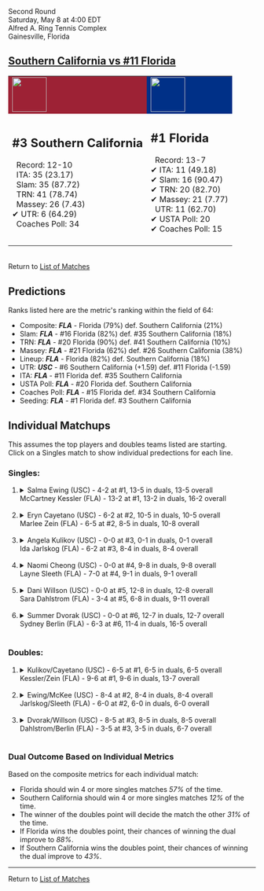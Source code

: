Second Round  
Saturday, May 8 at 4:00 EDT  
Alfred A. Ring Tennis Complex  
Gainesville, Florida  
## [Southern California vs #11 Florida](https://www.ncaa.com/game/5833689)  

<table><tr style="background-color: #d9d9d9 !important"><td style="background-color: #9D2235 !important"><img src="https://www.ncaa.com/sites/default/files/images/logos/schools/s/southern-california.70.png" width="70" height="70" /></td><td style="background-color: #003087 !important"><img src="https://www.ncaa.com/sites/default/files/images/logos/schools/f/florida.70.png" width="70" height="70" /></td></tr><tr>
<td>  

<h2>#3 Southern California</h2>  
&nbsp; Record: 12-10<br>  
&nbsp; ITA: 35 (23.17)<br>  
&nbsp; Slam: 35 (87.72)<br>  
&nbsp; TRN: 41 (78.74)<br>  
&nbsp; Massey: 26 (7.43)<br>  
&#10004; UTR: 6 (64.29)<br>  
&nbsp; Coaches Poll: 34<br>  
<br>  

</td>
<td>  

<h2>#1 Florida</h2>  
&nbsp; Record: 13-7<br>  
&#10004; ITA: 11 (49.18)<br>  
&#10004; Slam: 16 (90.47)<br>  
&#10004; TRN: 20 (82.70)<br>  
&#10004; Massey: 21 (7.77)<br>  
&nbsp; UTR: 11 (62.70)<br>  
&#10004; USTA Poll: 20<br>  
&#10004; Coaches Poll: 15<br>  
<br>  

</td>
</tr></table>  


<br>Return to [List of Matches](../index.md)  

## Predictions  

Ranks listed here are the metric's ranking within the field of 64:  
- Composite: ***FLA*** - Florida (79%) def. Southern California (21%)  
- Slam: ***FLA*** - #16 Florida (82%) def. #35 Southern California (18%)  
- TRN: ***FLA*** - #20 Florida (90%) def. #41 Southern California (10%)  
- Massey: ***FLA*** - #21 Florida (62%) def. #26 Southern California (38%)  
- Lineup: ***FLA*** - Florida (82%) def. Southern California (18%)  
- UTR: ***USC*** - #6 Southern California (+1.59) def. #11 Florida (-1.59)  
- ITA: ***FLA*** - #11 Florida def. #35 Southern California  
- USTA Poll: ***FLA*** - #20 Florida def. Southern California  
- Coaches Poll: ***FLA*** - #15 Florida def. #34 Southern California  
- Seeding: ***FLA*** - #1 Florida def. #3 Southern California  

## Individual Matchups  
This assumes the top players and doubles teams listed are starting.  
Click on a Singles match to show individual predections for each line.  

### Singles:  

<ol>
<li><details>
<summary markdown="span">Salma Ewing (USC) - 4-2 at #1, 13-5 in duals, 13-5 overall<br>McCartney Kessler (FLA) - 13-2 at #1, 13-2 in duals, 16-2 overall</summary>
<h4>Predictions</h4><ul>
<li>Composite: <b><i>FLA</i></b> - Kessler (78%) def. Ewing (22%)</li>  
<li>Slam: <b><i>FLA</i></b> - Kessler (86%) def. Ewing (14%)</li>  
<li>TRN: <b><i>FLA</i></b> - Kessler (73%) def. Ewing (27%)</li>  
<li>Massey: <b><i>FLA</i></b> - Kessler (85%) def. Ewing (15%)</li>  
<li>UTR: <b><i>FLA</i></b> - Kessler (70%) def. Ewing (30%)</li>  
<li>ITA: <b><i>FLA</i></b> - Kessler (45.58) def. Ewing (14.56)</li>  
</ul>
</details>&nbsp;</li>
<li><details>
<summary markdown="span">Eryn Cayetano (USC) - 6-2 at #2, 10-5 in duals, 10-5 overall<br>Marlee Zein (FLA) - 6-5 at #2, 8-5 in duals, 10-8 overall</summary>
<h4>Predictions</h4><ul>
<li>Composite: <b><i>USC</i></b> - Cayetano (77%) def. Zein (23%)</li>  
<li>Slam: <b><i>USC</i></b> - Cayetano (78%) def. Zein (22%)</li>  
<li>TRN: <b><i>USC</i></b> - Cayetano (82%) def. Zein (18%)</li>  
<li>Massey: <b><i>USC</i></b> - Cayetano (63%) def. Zein (37%)</li>  
<li>UTR: <b><i>USC</i></b> - Cayetano (89%) def. Zein (11%)</li>  
<li>ITA: <b><i>FLA</i></b> - Zein (8.25) def. Cayetano (5.85)</li>  
</ul>
</details>&nbsp;</li>
<li><details>
<summary markdown="span">Angela Kulikov (USC) - 0-0 at #3, 0-1 in duals, 0-1 overall<br>Ida Jarlskog (FLA) - 6-2 at #3, 8-4 in duals, 8-4 overall</summary>
<h4>Predictions</h4><ul>
<li>Composite: <b><i>FLA</i></b> - Jarlskog (97%) def. Kulikov (3%)</li>  
<li>Slam: <b><i>FLA</i></b> - Jarlskog (100%) def. Kulikov (0%)</li>  
<li>TRN: <b><i>FLA</i></b> - Jarlskog (100%) def. Kulikov (0%)</li>  
<li>Massey: <b><i>FLA</i></b> - Jarlskog (90%) def. Kulikov (10%)</li>  
<li>UTR: <b><i>FLA</i></b> - Jarlskog (99%) def. Kulikov (1%)</li>  
<li>ITA: <b><i>FLA</i></b> - Jarlskog (5.66) def. Kulikov (0.00)</li>  
</ul>
</details>&nbsp;</li>
<li><details>
<summary markdown="span">Naomi Cheong (USC) - 0-0 at #4, 9-8 in duals, 9-8 overall<br>Layne Sleeth (FLA) - 7-0 at #4, 9-1 in duals, 9-1 overall</summary>
<h4>Predictions</h4><ul>
<li>Composite: <b><i>FLA</i></b> - Sleeth (61%) def. Cheong (39%)</li>  
<li>Slam: <b><i>USC</i></b> - Cheong (58%) def. Sleeth (42%)</li>  
<li>TRN: <b><i>FLA</i></b> - Sleeth (51%) def. Cheong (49%)</li>  
<li>Massey: <b><i>FLA</i></b> - Sleeth (73%) def. Cheong (27%)</li>  
<li>UTR: <b><i>FLA</i></b> - Sleeth (78%) def. Cheong (22%)</li>  
<li>ITA: <b><i>FLA</i></b> - Sleeth (7.72) def. Cheong (4.19)</li>  
</ul>
</details>&nbsp;</li>
<li><details>
<summary markdown="span">Dani Willson (USC) - 0-0 at #5, 12-8 in duals, 12-8 overall<br>Sara Dahlstrom (FLA) - 3-4 at #5, 6-8 in duals, 9-11 overall</summary>
<h4>Predictions</h4><ul>
<li>Composite: <b><i>USC</i></b> - Willson (65%) def. Dahlstrom (35%)</li>  
<li>Slam: <b><i>USC</i></b> - Willson (63%) def. Dahlstrom (37%)</li>  
<li>TRN: <b><i>USC</i></b> - Willson (71%) def. Dahlstrom (29%)</li>  
<li>Massey: <b><i>USC</i></b> - Willson (63%) def. Dahlstrom (37%)</li>  
<li>UTR: <b><i>USC</i></b> - Willson (69%) def. Dahlstrom (31%)</li>  
<li>ITA: <b><i>FLA</i></b> - Dahlstrom (3.40) def. Willson (1.74)</li>  
</ul>
</details>&nbsp;</li>
<li><details>
<summary markdown="span">Summer Dvorak (USC) - 0-0 at #6, 12-7 in duals, 12-7 overall<br>Sydney Berlin (FLA) - 6-3 at #6, 11-4 in duals, 16-5 overall</summary>
<h4>Predictions</h4><ul>
<li>Composite: <b><i>FLA</i></b> - Berlin (70%) def. Dvorak (30%)</li>  
<li>Slam: <b><i>FLA</i></b> - Berlin (70%) def. Dvorak (30%)</li>  
<li>TRN: <b><i>FLA</i></b> - Berlin (70%) def. Dvorak (30%)</li>  
<li>Massey: <b><i>FLA</i></b> - Berlin (65%) def. Dvorak (35%)</li>  
<li>UTR: <b><i>FLA</i></b> - Berlin (75%) def. Dvorak (25%)</li>  
<li>ITA: <b><i>FLA</i></b> - Berlin (2.47) def. Dvorak (1.85)</li>  
</ul>
</details>&nbsp;</li>
</ol>

### Doubles:  

<ol>
<li><details>
<summary markdown="span">Kulikov/Cayetano (USC) - 6-5 at #1, 6-5 in duals, 6-5 overall<br>Kessler/Zein (FLA) - 9-6 at #1, 9-6 in duals, 13-7 overall</summary>
<br>Sorry, we don't have any metrics for this match
</details>&nbsp;</li>
<li><details>
<summary markdown="span">Ewing/McKee (USC) - 8-4 at #2, 8-4 in duals, 8-4 overall<br>Jarlskog/Sleeth (FLA) - 6-0 at #2, 6-0 in duals, 6-0 overall</summary>
<br>Sorry, we don't have any metrics for this match
</details>&nbsp;</li>
<li><details>
<summary markdown="span">Dvorak/Willson (USC) - 8-5 at #3, 8-5 in duals, 8-5 overall<br>Dahlstrom/Berlin (FLA) - 3-5 at #3, 3-5 in duals, 6-7 overall</summary>
<br>Sorry, we don't have any metrics for this match
</details>&nbsp;</li>
</ol>

### Dual Outcome Based on Individual Metrics  
  
Based on the composite metrics for each individual match:  
- Florida should win 4 or more singles matches _57%_ of the time.  
- Southern California should win 4 or more singles matches _12%_ of the time.  
- The winner of the doubles point will decide the match the other _31%_ of the time.  
- If Florida wins the doubles point, their chances of winning the dual improve to _88%_.  
- If Southern California wins the doubles point, their chances of winning the dual improve to _43%_.  
  
------

Return to [List of Matches](../index.md)  
